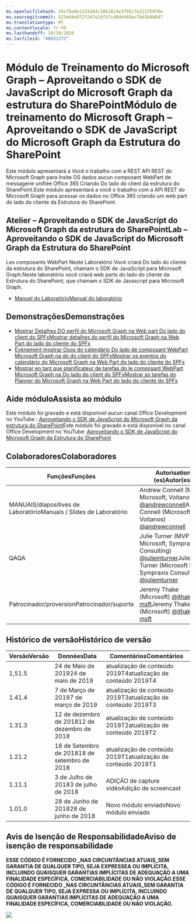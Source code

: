 ```yaml
---
ms.openlocfilehash: 43cf8a9e1324164c10b2814e3f95c7e3227b970e
ms.sourcegitcommit: 523e64e972f247e2df57cd8de949ac7bd1b8b047
ms.translationtype: MT
ms.contentlocale: fr-FR
ms.lasthandoff: 10/30/2020
ms.locfileid: "48831272"
---
```

# <a name="mdulo-de-treinamento-do-microsoft-graph--aproveitando-o-sdk-de-javascript-do-microsoft-graph-da-estrutura-do-sharepoint"></a><span data-ttu-id="f3ec3-101">Módulo de Treinamento do Microsoft Graph – Aproveitando o SDK de JavaScript do Microsoft Graph da estrutura do SharePoint</span><span class="sxs-lookup"><span data-stu-id="f3ec3-101">Módulo de treinamento do Microsoft Graph – Aproveitando o SDK de JavaScript do Microsoft Graph da Estrutura do SharePoint</span></span>

<span data-ttu-id="f3ec3-102">Este módulo apresentará a Você o trabalho com a REST API REST do Microsoft Graph para Insite OS dados aucun composant WebPart de messagerie unifiée Office 365 Criando Do lado do client da estrutura do SharePoint.</span><span class="sxs-lookup"><span data-stu-id="f3ec3-102">Este módulo apresentará a você o trabalho com a API REST do Microsoft Graph para acessar os dados no Office 365 criando um web part do lado do cliente da Estrutura do SharePoint.</span></span>

## <a name="lab--aproveitando-o-sdk-de-javascript-do-microsoft-graph-da-estrutura-do-sharepoint"></a><span data-ttu-id="f3ec3-103">Atelier – Aproveitando o SDK de JavaScript do Microsoft Graph da estrutura do SharePoint</span><span class="sxs-lookup"><span data-stu-id="f3ec3-103">Lab – Aproveitando o SDK de JavaScript do Microsoft Graph da Estrutura do SharePoint</span></span>

<span data-ttu-id="f3ec3-104">Les composants WebPart Neste Laboratório Você criará Do lado do cliente da estrutura do SharePoint, chamam o SDK de JavaScript para Microsoft Graph.</span><span class="sxs-lookup"><span data-stu-id="f3ec3-104">Neste laboratório você criará web parts do lado do cliente da Estrutura do SharePoint, que chamam o SDK de Javascript para Microsoft Graph.</span></span>

- [<span data-ttu-id="f3ec3-105">Manuel do Laboratório</span><span class="sxs-lookup"><span data-stu-id="f3ec3-105">Manual do laboratório</span></span>](./Lab.md)

## <a name="demonstraes"></a><span data-ttu-id="f3ec3-106">Demonstrações</span><span class="sxs-lookup"><span data-stu-id="f3ec3-106">Demonstrações</span></span>

- [<span data-ttu-id="f3ec3-107">Mostrar Detalhes DO perfil do Microsoft Graph na Web part Do lado do client do SPFx</span><span class="sxs-lookup"><span data-stu-id="f3ec3-107">Mostrar detalhes do perfil do Microsoft Graph na Web Part do lado do cliente do SPFx</span></span>](./Demos/01-personal-info)
- [<span data-ttu-id="f3ec3-108">Événement mostrar Osos do calendário Do lado de composant WebPart Microsoft Graph na do do client do SPFx</span><span class="sxs-lookup"><span data-stu-id="f3ec3-108">Mostrar os eventos do calendário do Microsoft Graph na Web Part do lado do cliente do SPFx</span></span>](./Demos/02-events)
- [<span data-ttu-id="f3ec3-109">Mostrar en tant que planificateur de tarefas do le composant WebPart Microsoft Graph na Do lado do client do SPFx</span><span class="sxs-lookup"><span data-stu-id="f3ec3-109">Mostrar as tarefas do Planner do Microsoft Graph na Web Part do lado do cliente do SPFx</span></span>](./Demos/03-tasks)

## <a name="assista-ao-mdulo"></a><span data-ttu-id="f3ec3-110">Aide módulo</span><span class="sxs-lookup"><span data-stu-id="f3ec3-110">Assista ao módulo</span></span>

<span data-ttu-id="f3ec3-111">Este módulo foi gravado e está disponível aucun canal Office Development no YouTube : [Aproveitando o SDK de JavaScript do Microsoft Graph da estrutura do SharePoint](https://www.youtube.com/watch?v=U1JrBwP3vc8)</span><span class="sxs-lookup"><span data-stu-id="f3ec3-111">Este módulo foi gravado e está disponível no canal Office Development no YouTube: [Aproveitando o SDK de JavaScript do Microsoft Graph da Estrutura do SharePoint](https://www.youtube.com/watch?v=U1JrBwP3vc8)</span></span>

## <a name="colaboradores"></a><span data-ttu-id="f3ec3-112">Colaboradores</span><span class="sxs-lookup"><span data-stu-id="f3ec3-112">Colaboradores</span></span>

| <span data-ttu-id="f3ec3-113">Funções</span><span class="sxs-lookup"><span data-stu-id="f3ec3-113">Funções</span></span> | <span data-ttu-id="f3ec3-114">Autorisation (es)</span><span class="sxs-lookup"><span data-stu-id="f3ec3-114">Autor(es)</span></span> |
| -------------------- | ------------------------------------------------------------------------------------- |
| <span data-ttu-id="f3ec3-115">MANUAIS/diapositives de Laboratório</span><span class="sxs-lookup"><span data-stu-id="f3ec3-115">Manuais / Slides de Laboratório</span></span> | <span data-ttu-id="f3ec3-116">Andrew Connell (MVP Microsoft, Voitanos) [@andrewconnell](//github.com/andrewconnell)</span><span class="sxs-lookup"><span data-stu-id="f3ec3-116">Andrew Connell (Microsoft MVP, Voitanos) [@andrewconnell](//github.com/andrewconnell)</span></span> |
| <span data-ttu-id="f3ec3-117">QA</span><span class="sxs-lookup"><span data-stu-id="f3ec3-117">QA</span></span> | <span data-ttu-id="f3ec3-118">Julie Turner (MVP Microsoft, Sympraxis Consulting) [@juliemturner](//github.com/juliemturner)</span><span class="sxs-lookup"><span data-stu-id="f3ec3-118">Julie Turner (Microsoft MVP, Sympraxis Consulting) [@juliemturner](//github.com/juliemturner)</span></span> |
| <span data-ttu-id="f3ec3-119">Patrocinador/proversion</span><span class="sxs-lookup"><span data-stu-id="f3ec3-119">Patrocinador/suporte</span></span> | <span data-ttu-id="f3ec3-120">Jeremy Thake (Microsoft) [@jthake-msft](//github.com/jthake-msft)</span><span class="sxs-lookup"><span data-stu-id="f3ec3-120">Jeremy Thake (Microsoft) [@jthake-msft](//github.com/jthake-msft)</span></span> |

## <a name="histrico-de-verso"></a><span data-ttu-id="f3ec3-121">Histórico de versão</span><span class="sxs-lookup"><span data-stu-id="f3ec3-121">Histórico de versão</span></span>

| <span data-ttu-id="f3ec3-122">Versão</span><span class="sxs-lookup"><span data-stu-id="f3ec3-122">Versão</span></span> | <span data-ttu-id="f3ec3-123">Données</span><span class="sxs-lookup"><span data-stu-id="f3ec3-123">Data</span></span> | <span data-ttu-id="f3ec3-124">Comentários</span><span class="sxs-lookup"><span data-stu-id="f3ec3-124">Comentários</span></span> |
| ------- | ------------------ | ---------------------- |
| <span data-ttu-id="f3ec3-125">1,5</span><span class="sxs-lookup"><span data-stu-id="f3ec3-125">1.5</span></span> | <span data-ttu-id="f3ec3-126">24 de Maio de 2019</span><span class="sxs-lookup"><span data-stu-id="f3ec3-126">24 de maio de 2019</span></span> | <span data-ttu-id="f3ec3-127">atualização de conteúdo 2019T4</span><span class="sxs-lookup"><span data-stu-id="f3ec3-127">atualização de conteúdo 2019T4</span></span> |
| <span data-ttu-id="f3ec3-128">1.4</span><span class="sxs-lookup"><span data-stu-id="f3ec3-128">1.4</span></span> | <span data-ttu-id="f3ec3-129">7 de Março de 2019</span><span class="sxs-lookup"><span data-stu-id="f3ec3-129">7 de março de 2019</span></span> | <span data-ttu-id="f3ec3-130">atualização de conteúdo 2019T3</span><span class="sxs-lookup"><span data-stu-id="f3ec3-130">atualização de conteúdo 2019T3</span></span> |
| <span data-ttu-id="f3ec3-131">1.3</span><span class="sxs-lookup"><span data-stu-id="f3ec3-131">1.3</span></span> | <span data-ttu-id="f3ec3-132">12 de dezembro de 2018</span><span class="sxs-lookup"><span data-stu-id="f3ec3-132">12 de dezembro de 2018</span></span> | <span data-ttu-id="f3ec3-133">atualização de conteúdo 2019T2</span><span class="sxs-lookup"><span data-stu-id="f3ec3-133">atualização de conteúdo 2019T2</span></span> |
| <span data-ttu-id="f3ec3-134">1.2</span><span class="sxs-lookup"><span data-stu-id="f3ec3-134">1.2</span></span> | <span data-ttu-id="f3ec3-135">18 de Setembro de 2018</span><span class="sxs-lookup"><span data-stu-id="f3ec3-135">18 de setembro de 2018</span></span> | <span data-ttu-id="f3ec3-136">atualização de conteúdo 2019T1</span><span class="sxs-lookup"><span data-stu-id="f3ec3-136">atualização de conteúdo 2019T1</span></span> |
| <span data-ttu-id="f3ec3-137">1.1</span><span class="sxs-lookup"><span data-stu-id="f3ec3-137">1.1</span></span> | <span data-ttu-id="f3ec3-138">3 de Julho de 2018</span><span class="sxs-lookup"><span data-stu-id="f3ec3-138">3 de julho de 2018</span></span> | <span data-ttu-id="f3ec3-139">ADIÇÃO de capture vidéo</span><span class="sxs-lookup"><span data-stu-id="f3ec3-139">Adição de screencast</span></span> |
| <span data-ttu-id="f3ec3-140">1.0</span><span class="sxs-lookup"><span data-stu-id="f3ec3-140">1.0</span></span> | <span data-ttu-id="f3ec3-141">28 de Junho de 2018</span><span class="sxs-lookup"><span data-stu-id="f3ec3-141">28 de junho de 2018</span></span> | <span data-ttu-id="f3ec3-142">Novo módulo enviado</span><span class="sxs-lookup"><span data-stu-id="f3ec3-142">Novo módulo enviado</span></span> |

## <a name="aviso-de-iseno-de-responsabilidade"></a><span data-ttu-id="f3ec3-143">Avis de Isenção de Responsabilidade</span><span class="sxs-lookup"><span data-stu-id="f3ec3-143">Aviso de isenção de responsabilidade</span></span>

<span data-ttu-id="f3ec3-144">**ESSE CÓDIGO É FORNECIDO _NAS CIRCUNTÂNCIAS ATUAIS_SEM GARANTIA DE QUALQUER TIPO, SEJA EXPRESSEA OU IMPLÍCITA, INCLUINDO QUAISQUER GARANTIAS IMPLÍCITAS DE ADEQUAÇÃO A UMA FINALIDADE ESPECÍFICA, COMERCIABILIDADE OU NÃO VIOLAÇÃO.**</span><span class="sxs-lookup"><span data-stu-id="f3ec3-144">**ESSE CÓDIGO É FORNECIDO _NAS CIRCUNTÂNCIAS ATUAIS_SEM GARANTIA DE QUALQUER TIPO, SEJA EXPRESSA OU IMPLÍCITA, INCLUINDO QUAISQUER GARANTIAS IMPLÍCITAS DE ADEQUAÇÃO A UMA FINALIDADE ESPECÍFICA, COMERCIABILIDADE OU NÃO VIOLAÇÃO.**</span></span>

<img src="https://telemetry.sharepointpnp.com/msgraph-training-spfx" />
